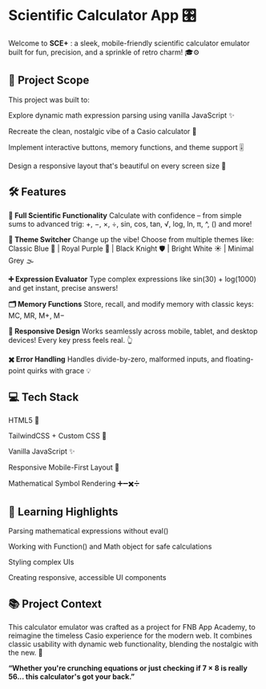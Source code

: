 # Scientific Calculator App 🎛️

Welcome to **SCE+** : a sleek, mobile-friendly scientific calculator emulator built for fun, precision, and a sprinkle of retro charm! 🎓⚙️

## 📅 Project Scope
This project was built to:

Explore dynamic math expression parsing using vanilla JavaScript ✨

Recreate the clean, nostalgic vibe of a Casio calculator 🎨

Implement interactive buttons, memory functions, and theme support 🎚️

Design a responsive layout that's beautiful on every screen size 📱


## 🛠️ Features

**🔢 Full Scientific Functionality**
Calculate with confidence – from simple sums to advanced trig:
+, −, ×, ÷, sin, cos, tan, √, log, ln, π, ^, () and more!

**🎨 Theme Switcher**
Change up the vibe! Choose from multiple themes like:
Classic Blue 💙 | Royal Purple 💜 | Black Knight 🛡️ | Bright White ☀️ | Minimal Grey 🌫️

**➕ Expression Evaluator**
Type complex expressions like sin(30) + log(1000) and get instant, precise answers!

**🗂️ Memory Functions**
Store, recall, and modify memory with classic keys:
MC, MR, M+, M−

**📱 Responsive Design**
Works seamlessly across mobile, tablet, and desktop devices! Every key press feels real. 👆

**✖️ Error Handling**
Handles divide-by-zero, malformed inputs, and floating-point quirks with grace 💡

## 💻 Tech Stack

HTML5 🧱

TailwindCSS + Custom CSS 🎨

Vanilla JavaScript ✨

Responsive Mobile-First Layout 📱

Mathematical Symbol Rendering ➕➖✖️➗


## 🎯 Learning Highlights

Parsing mathematical expressions without eval() 

Working with Function() and Math object for safe calculations

Styling complex UIs 

Creating responsive, accessible UI components


## 📚 Project Context

This calculator emulator was crafted as a project for FNB App Academy, to reimagine the timeless Casio experience for the modern web. It combines classic usability with dynamic web functionality, blending the nostalgic with the new. 🚀

**“Whether you're crunching equations or just checking if 7 × 8 is really 56... this calculator's got your back.”**
